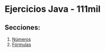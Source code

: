 Ejercicios Java - 111mil
========================

## Secciones:

1. [Números](numeros/)
1. [Fórmulas](methods/)



